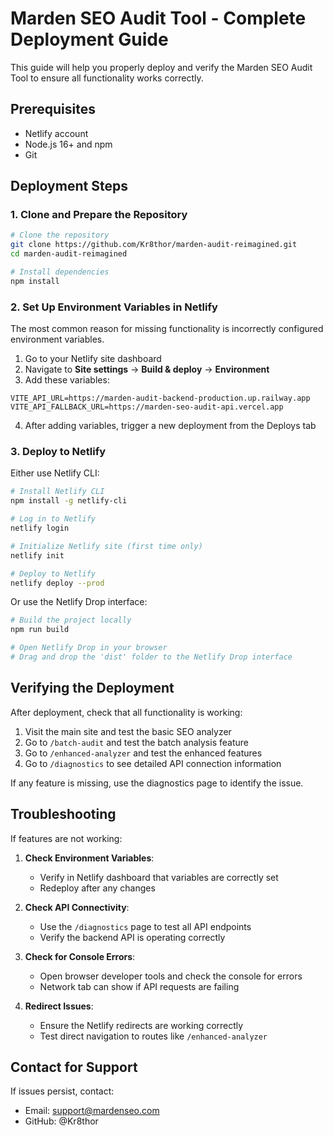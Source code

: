 # Marden SEO Audit Tool - Complete Deployment Guide

This guide will help you properly deploy and verify the Marden SEO Audit Tool to ensure all functionality works correctly.

## Prerequisites

- Netlify account
- Node.js 16+ and npm
- Git

## Deployment Steps

### 1. Clone and Prepare the Repository

```bash
# Clone the repository
git clone https://github.com/Kr8thor/marden-audit-reimagined.git
cd marden-audit-reimagined

# Install dependencies
npm install
```

### 2. Set Up Environment Variables in Netlify

The most common reason for missing functionality is incorrectly configured environment variables.

1. Go to your Netlify site dashboard
2. Navigate to **Site settings** → **Build & deploy** → **Environment**
3. Add these variables:

```
VITE_API_URL=https://marden-audit-backend-production.up.railway.app
VITE_API_FALLBACK_URL=https://marden-seo-audit-api.vercel.app
```

4. After adding variables, trigger a new deployment from the Deploys tab

### 3. Deploy to Netlify

Either use Netlify CLI:

```bash
# Install Netlify CLI
npm install -g netlify-cli

# Log in to Netlify
netlify login

# Initialize Netlify site (first time only)
netlify init

# Deploy to Netlify
netlify deploy --prod
```

Or use the Netlify Drop interface:

```bash
# Build the project locally
npm run build

# Open Netlify Drop in your browser
# Drag and drop the 'dist' folder to the Netlify Drop interface
```

## Verifying the Deployment

After deployment, check that all functionality is working:

1. Visit the main site and test the basic SEO analyzer
2. Go to `/batch-audit` and test the batch analysis feature
3. Go to `/enhanced-analyzer` and test the enhanced features
4. Go to `/diagnostics` to see detailed API connection information

If any feature is missing, use the diagnostics page to identify the issue.

## Troubleshooting

If features are not working:

1. **Check Environment Variables**:
   - Verify in Netlify dashboard that variables are correctly set
   - Redeploy after any changes

2. **Check API Connectivity**:
   - Use the `/diagnostics` page to test all API endpoints
   - Verify the backend API is operating correctly

3. **Check for Console Errors**:
   - Open browser developer tools and check the console for errors
   - Network tab can show if API requests are failing

4. **Redirect Issues**:
   - Ensure the Netlify redirects are working correctly
   - Test direct navigation to routes like `/enhanced-analyzer`

## Contact for Support

If issues persist, contact:
- Email: support@mardenseo.com
- GitHub: @Kr8thor